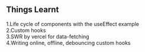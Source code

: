 ## Things Learnt

1.Life cycle of components with the useEffect example <br/>
2.Custom hooks <br/>
3.SWR by vercel for data-fetching<br/>
4.Writing online, offline, debouncing custom hooks
